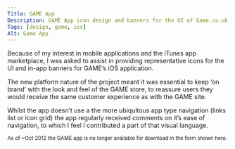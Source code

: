 ```yaml
---
Title: GAME App
Description: GAME App icon design and banners for the UI of Game.co.uk's iOS app.
Tags: [design, game, ios]
Alt: Game App
---
```

Because of my interest in mobile applications and the iTunes app marketplace, I was asked to assist in providing representative icons for the UI and in-app banners for GAME’s iOS application.

The new platform nature of the project meant it was essential to keep ‘on brand’ with the look and feel of the GAME store, to reassure users they would receive the same customer experience as with the GAME site.

Whilst the app doesn’t use a the more ubiquitous app type navigation (links list or icon grid) the app regularly received comments on it’s ease of navigation, to which I feel I contributed a part of that visual language.

<small class="note">As of ~<time datetime="2012-10">Oct 2012</time> the GAME app is no longer available for download in the form shown here.</small>